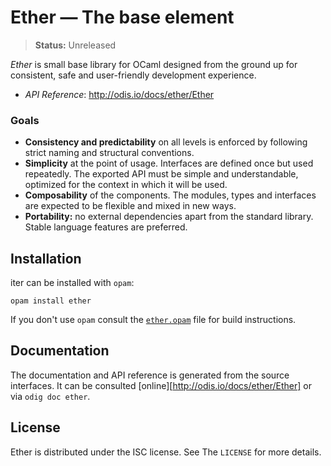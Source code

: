 # Ether — The base element

> **Status:** Unreleased

*Ether* is small base library for OCaml designed from the ground up for
consistent, safe and user-friendly development experience.

- *API Reference*: <http://odis.io/docs/ether/Ether>


### Goals

- **Consistency and predictability** on all levels is enforced by
following strict naming and structural conventions.
- **Simplicity** at the point of usage. Interfaces are defined once but
used repeatedly. The exported API must be simple and understandable,
optimized for the context in which it will be used.
- **Composability** of the components. The modules, types and interfaces
are expected to be flexible and mixed in new ways.
- **Portability:** no external dependencies apart from the standard
library. Stable language features are preferred.


## Installation

iter can be installed with `opam`:

    opam install ether

If you don't use `opam` consult the [`ether.opam`](opam) file for build
instructions.


## Documentation

The documentation and API reference is generated from the source
interfaces. It can be consulted [online][http://odis.io/docs/ether/Ether] or via `odig doc
ether`.


## License

Ether is distributed under the ISC license. See The `LICENSE` for more details.

